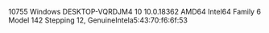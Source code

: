 10755 Windows DESKTOP-VQRDJM4 10 10.0.18362 AMD64 Intel64 Family 6 Model 142 Stepping 12, GenuineIntela5:43:70:f6:6f:53
